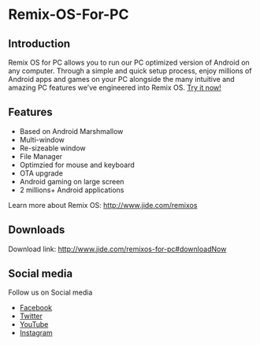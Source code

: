# Remix-OS-For-PC

## Introduction 
Remix OS for PC allows you to run our PC optimized version of Android on any computer. Through a simple and quick setup process, enjoy millions of Android apps and games on your PC alongside the many intuitive and amazing PC features we’ve engineered into Remix OS. [Try it now!](http://www.jide.com/remixos-for-pc#downloadNow)

## Features
* Based on Android Marshmallow
* Multi-window
* Re-sizeable window
* File Manager
* Optimzied for mouse and keyboard
* OTA upgrade
* Android gaming on large screen
* 2 millions+ Android applications

Learn more about Remix OS: http://www.jide.com/remixos

## Downloads
Download link: http://www.jide.com/remixos-for-pc#downloadNow

## Social media
Follow us on Social media
* [Facebook](https://www.facebook.com/remixglobal)
* [Twitter](https://twitter.com/remixglobal)
* [YouTube](https://www.youtube.com/channel/UC0U64-AHqJfeAnFJ5vQnM8w)
* [Instagram](https://www.instagram.com/remixos)
